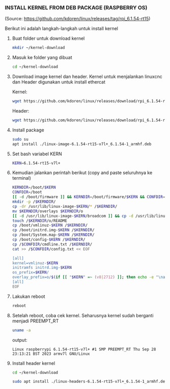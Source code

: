 ### INSTALL KERNEL FROM DEB PACKAGE (RASPBERRY OS)

(Source: <https://github.com/kdoren/linux/releases/tag/rpi_6.1.54-rt15>)

Berikut ini adalah langkah-langkah untuk install kernel

1. Buat folder untuk download kernel

    ```bash
    mkdir ~/kernel-download
    ```

2. Masuk ke folder yang dibuat

    ```bash
    cd ~/kernel-download
    ```

3. Download image kernel dan header. Kernel untuk menjalankan linuxcnc dan Header digunakan untuk install ethercat

   Kernel:

   ```bash
   wget https://github.com/kdoren/linux/releases/download/rpi_6.1.54-rt15/linux-image-6.1.54-rt15-v7l+_6.1.54-1_armhf.deb
   ```

   Header:

   ```bash
   wget https://github.com/kdoren/linux/releases/download/rpi_6.1.54-rt15/linux-headers-6.1.54-rt15-v7l+_6.1.54-1_armhf.deb
   ```

4. Install package

   ```bash
   sudo su
   apt install ./linux-image-6.1.54-rt15-v7l+_6.1.54-1_armhf.deb
   ```

5. Set bash variabel KERN

   ```bash
   KERN=6.1.54-rt15-v7l+
   ```

6. Kemudian jalankan perintah berikut (copy and paste seluruhnya ke terminal)

   ```bash
   KERNDIR=/boot/$KERN
   CONFDIR=/boot
   [[ -d /boot/firmware ]] && KERNDIR=/boot/firmware/$KERN && CONFDIR=/boot/firmware
   mkdir -p /$KERNDIR/
   cp -dr /usr/lib/linux-image-$KERN/* /$KERNDIR/
   mv $KERNDIR/overlays $KERNDIR/o
   [[ -d /usr/lib/linux-image-$KERN/broadcom ]] && cp -d /usr/lib/linux-image-$KERN/broadcom/* /$KERNDIR/
   touch /$KERNDIR/o/README
   cp /boot/vmlinuz-$KERN /$KERNDIR/
   cp /boot/initrd.img-$KERN /$KERNDIR/
   cp /boot/System.map-$KERN /$KERNDIR/
   cp /boot/config-$KERN /$KERNDIR/
   cp /$CONFDIR/cmdline.txt /$KERNDIR/
   cat >> /$CONFDIR/config.txt << EOF
   
   [all]
   kernel=vmlinuz-$KERN
   initramfs initrd.img-$KERN
   os_prefix=$KERN/
   overlay_prefix=o/$(if [[ "$KERN" =~ (v8|2712) ]]; then echo -e "\narm_64bit=1"; fi)
   [all]
   EOF
   ```

7. Lakukan reboot

   ```bash
   reboot
   ```

8. Setelah reboot, coba cek kernel. Seharusnya kernel sudah berganti menjadi PREEMPT_RT

   ```bash
   uname -a
   ```

    output:

    ```text
    Linux raspberrypi 6.1.54-rt15-v7l+ #1 SMP PREEMPT_RT Thu Sep 28 23:13:21 BST 2023 armv7l GNU/Linux
    ```

9. Install header kernel

    ```bash
    cd ~/kernel-download
    ```

    ```bash
    sudo apt install ./linux-headers-6.1.54-rt15-v7l+_6.1.54-1_armhf.deb
    ```
